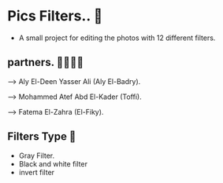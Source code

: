 # Pics Filters.. 💫
- A small project for editing the photos with 12 different filters.
## partners. 👨‍💻👩‍💻
--> Aly El-Deen Yasser Ali (Aly El-Badry).

--> Mohammed Atef Abd El-Kader (Toffi).

--> Fatema El-Zahra (El-Fiky).
## Filters Type 🫧
- Gray Filter.
- Black and white filter
-  invert filter
